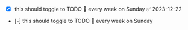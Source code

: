 - [x] this should toggle to TODO 🔁 every week on Sunday ✅ 2023-12-22
- [-] this should toggle to TODO 🔁 every week on Sunday
